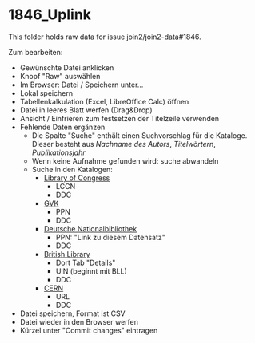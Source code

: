 <meta http-equiv='Content-Type' content='text/html; charset=utf-8' />

1846_Uplink
===========

This folder holds raw data for issue join2/join2-data#1846.

Zum bearbeiten:

- Gewünschte Datei anklicken
- Knopf "Raw" auswählen
- Im Browser: Datei / Speichern unter...
- Lokal speichern
- Tabellenkalkulation (Excel, LibreOffice Calc) öffnen
- Datei in leeres Blatt werfen (Drag&Drop)
- Ansicht / Einfrieren zum festsetzen der Titelzeile verwenden
- Fehlende Daten ergänzen
  - Die Spalte "Suche" enthält einen Suchvorschlag für die Kataloge. Dieser
    besteht aus _Nachname des Autors_, _Titelwörtern_, _Publikationsjahr_
  - Wenn keine Aufnahme gefunden wird: suche abwandeln
  - Suche in den Katalogen:
    - [Library of Congress](https://catalog.loc.gov/index.html)
      - LCCN
      - DDC
    - [GVK](http://gso.gbv.de/DB=2.1/)
      - PPN
      - DDC
    - [Deutsche Nationalbibliothek](https://portal.dnb.de/opac.htm)
      - PPN: "Link zu diesem Datensatz"
      - DDC
    - [British Library](http://explore.bl.uk)
      - Dort Tab "Details"
      - UIN (beginnt mit BLL)
      - DDC
    - [CERN](http://cds.cern.ch/)
      - URL
      - DDC
- Datei speichern, Format ist CSV
- Datei wieder in den Browser werfen
- Kürzel unter "Commit changes" eintragen

<!-- vim: spell spelllang=en_gb
-->


